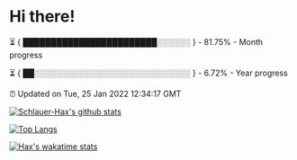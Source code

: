 # Hi there!

⏳ { ████████████████████████░░░░░░ } - 81.75% - Month progress

⏳ { ██░░░░░░░░░░░░░░░░░░░░░░░░░░░░ } - 6.72% - Year progress

⏰ Updated on Tue, 25 Jan 2022 12:34:17 GMT


[![Schlauer-Hax's github stats](https://github-readme-stats.vercel.app/api?username=Schlauer-Hax&show_icons=true&theme=dark&count_private=true)](https://github.com/Schlauer-Hax)


[![Top Langs](https://github-readme-stats.vercel.app/api/top-langs/?username=Schlauer-Hax&layout=compact&theme=dark)](https://github.com/Schlauer-Hax?tab=repositories)


[![Hax's wakatime stats](https://github-readme-stats.vercel.app/api/wakatime?username=Hax&theme=dark)](https://wakatime.com/@Hax)

